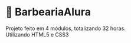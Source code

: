 # :barber: BarbeariaAlura
Projeto feito em 4 módulos, totalizando 32 horas.<br>
Utilizando HTML5 e CSS3
